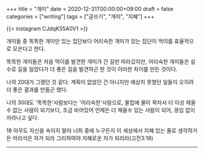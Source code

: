 +++
title = "개미"
date = 2020-12-31T00:00:00+09:00
draft = false
categories = ["writing"]
tags = ["글쓰기", "개미", "지혜"]
+++

{{< instagram CJdqK55A0V1 >}}

개미들 중 똑똑한 개미만 있는 집단보다 어리숙한 개미가 있는 집단이 먹이를 효율적으로 모은다고 한다.

똑똑한 개미들은 처음 먹이를 발견한 개미가 간 길만 따라갔지만, 어리숙한 개미들은 실수로 길을 잃었다가 더 좋은 길을 발견하곤 한 것이 이러한 차이를 만든 것이다.

나의 20대가 그랬던 것 같다. 계획이 없었던 건 아니지만 예상치 못했던 일들이 오히려 더 좋은 결과를 만들곤 했다.

나의 30대도 '똑똑한'사람보다는 '어리숙한'사람으로, 물컵에 물이 꽉차서 더 이상 채울수 없는 사람이 되기보다, 조금 비어있어 언제든 더 채울수 있는 사람이 되어, 끊임 없이 자라나고 싶다.

18 아무도 자신을 속이지 말라 너희 중에 누구든지 이 세상에서 지혜 있는 줄로 생각하거든 어리석은 자가 되라 그리하여야 지혜로운 자가 되리라(고전3:18)

---
